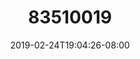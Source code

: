 ---
title: "83510019"
date: 2019-02-24T19:04:26-08:00
draft: false
location: Vantage, WA
img_url: https://d17enza3bfujl8.cloudfront.net/83510019.JPG
original_fn: ""
tags:
- Vantage, WA
- JD
- 35mm

---